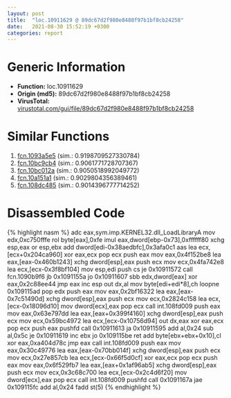 ```yaml
---
layout: post
title:  "loc.10911629 @ 89dc67d2f980e8488f97b1bf8cb24258"
date:   2021-08-30 15:52:19 +0300
categories: report
---
```


# Generic Information
- **Function:** loc.10911629
- **Origin (md5):** 89dc67d2f980e8488f97b1bf8cb24258
- **VirusTotal:** [virustotal.com/gui/file/89dc67d2f980e8488f97b1bf8cb24258][virustotal_ref]



# Similar Functions

1. [fcn.1093a5e5][similar_1_ref] (sim.: 0.9198709527330784)
2. [fcn.10bc9cb4][similar_2_ref] (sim.: 0.9061771728707367)
3. [fcn.10bc012a][similar_3_ref] (sim.: 0.9050518992049772)
4. [fcn.10a151a1][similar_4_ref] (sim.: 0.9029804356389461)
5. [fcn.108dc485][similar_5_ref] (sim.: 0.9014396777714252)


# Disassembled Code

{% highlight nasm %}
adc eax,sym.imp.KERNEL32.dll_LoadLibraryA
mov edx,0xc750fffe
rol byte[eax],0xfe
imul eax,dword[ebp-0x73],0xffffff80
xchg esp,eax
or esp,ebx
add dword[edi-0x38aedbfc],0x3afa0c1
aas 
lea ecx,[ecx+0x204ca960]
xor eax,ecx
pop ecx
push eax
mov eax,0x4f152be8
lea eax,[eax-0x460b1243]
xchg dword[esp],eax
push ecx
mov ecx,0x4fa742e8
lea ecx,[ecx-0x3f8bf104]
mov esp,edi
push cs
je 0x10911572
call fcn.1090b9f6
jb 0x1091155a
jo 0x10911607
sbb edx,dword[eax]
xor eax,0x2c88ee44
jmp eax
inc esp
out dx,al
mov byte[edi+edi*8],ch
loopne 0x109115ad
pop edx
push eax
mov eax,0x2bf16322
lea eax,[eax-0x7c51490d]
xchg dword[esp],eax
push ecx
mov ecx,0x2824c158
lea ecx,[ecx-0x18096d10]
mov dword[ecx],eax
pop ecx
call int.108fd009
push eax
mov eax,0x63e797dd
lea eax,[eax+0x399f4160]
xchg dword[esp],eax
push ecx
mov ecx,0x59bc4972
lea ecx,[ecx-0x10756d94]
out dx,eax
xor eax,ecx
pop ecx
push eax
pushfd 
call 0x10911613
ja 0x10911595
add al,0x24
sub al,0x5c
je 0x10911619
inc ebx
jo 0x109115be
ret 
add byte[ebx+ebx+0x10],cl
xor eax,0xa404d78c
jmp eax
call int.108fd009
push eax
mov eax,0x30c49776
lea eax,[eax-0x70bb014f]
xchg dword[esp],eax
push ecx
mov ecx,0x27e857cb
lea ecx,[ecx-0x66f5d0cf]
xor eax,ecx
pop ecx
push eax
mov eax,0x6f529fb7
lea eax,[eax+0x1af96ab5]
xchg dword[esp],eax
push ecx
mov ecx,0x3c68c700
lea ecx,[ecx-0x2c4d6f20]
mov dword[ecx],eax
pop ecx
call int.108fd009
pushfd 
call 0x1091167a
jae 0x109115fc
add al,0x24
fadd st(5)
{% endhighlight %}


[similar_1_ref]: /report/fcn.1093a5e5@89dc67d2f980e8488f97b1bf8cb24258
[similar_2_ref]: /report/fcn.10bc9cb4@89dc67d2f980e8488f97b1bf8cb24258
[similar_3_ref]: /report/fcn.10bc012a@89dc67d2f980e8488f97b1bf8cb24258
[similar_4_ref]: /report/fcn.10a151a1@89dc67d2f980e8488f97b1bf8cb24258
[similar_5_ref]: /report/fcn.108dc485@89dc67d2f980e8488f97b1bf8cb24258
[virustotal_ref]: https://www.virustotal.com/gui/file/89dc67d2f980e8488f97b1bf8cb24258